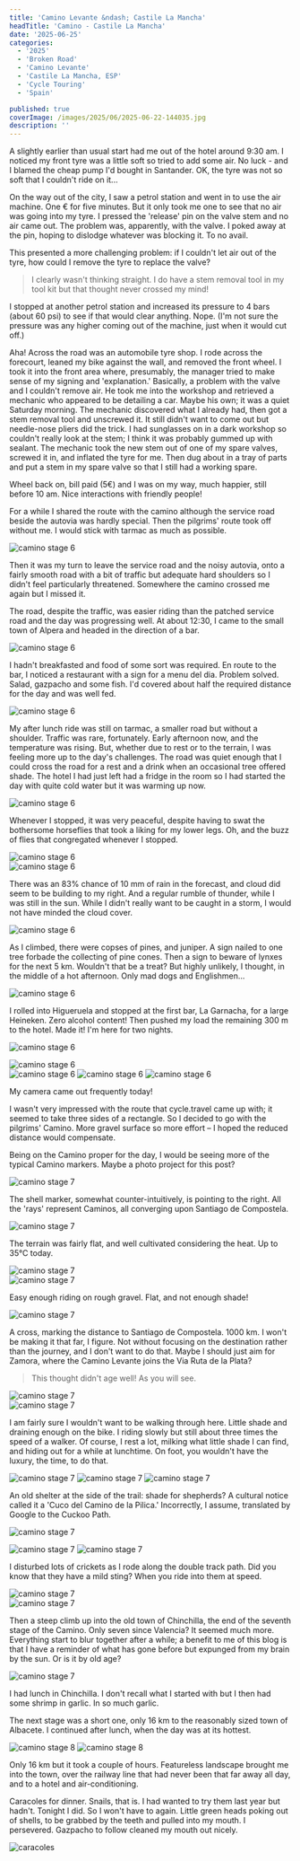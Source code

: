 ```yaml
---
title: 'Camino Levante &ndash; Castile La Mancha'
headTitle: 'Camino - Castile La Mancha'
date: '2025-06-25'
categories:
  - '2025'
  - 'Broken Road'
  - 'Camino Levante'
  - 'Castile La Mancha, ESP'
  - 'Cycle Touring'
  - 'Spain'

published: true
coverImage: /images/2025/06/2025-06-22-144035.jpg
description: ''
---
```


<script>
  import Img from '$lib/components/Img.svelte'
  import DayCardHGroup from '$lib/components/DayCardHGroup.svelte'
</script>

<section class="card">

<DayCardHGroup
  where="Almansa &ndash; Higueruela"
  when="2025-06-21"
  distance="43.6 km, 499 m, 995.4 km to date"
/>

<p>A slightly earlier than usual start had me out of the hotel around 9:30 am. I noticed my front tyre was a little soft so tried to add some air. No luck - and I blamed the cheap pump I'd bought in Santander. OK, the tyre was not so soft that I couldn't ride on it...</p>

<p>On the way out of the city, I saw a petrol station and went in to use the air machine. One &euro; for five minutes. But it only took me one to see that no air was going into my tyre. I pressed the 'release' pin on the valve stem and no air came out. The problem was, apparently, with the valve. I poked away at the pin, hoping to dislodge whatever was blocking it. To no avail. </p>

<p>This presented a more challenging problem: if I couldn't let air out of the tyre, how could I remove the tyre to replace the valve? </p>

<blockquote>I clearly wasn't thinking straight. I do have a stem removal tool in my tool kit but that thought never crossed my mind!</blockquote>

<p>I stopped at another petrol station and increased its pressure to 4 bars (about 60 psi) to see if that would clear anything. Nope. (I'm not sure the pressure was any higher coming out of the machine, just when it would cut off.)</p>

<p>Aha! Across the road was an automobile tyre shop. I rode across the forecourt, leaned my bike against the wall, and removed the front wheel. I took it into the front area where, presumably, the manager tried to make sense of my signing and 'explanation.' Basically, a problem with the valve and I couldn't remove air. He took me into the workshop and retrieved a mechanic who appeared to be detailing a car. Maybe his own; it was a quiet Saturday morning. The mechanic discovered what I already had, then got a stem removal tool and unscrewed it. It still didn't want to come out but needle-nose pliers did the trick. I had sunglasses on in a dark workshop so couldn't really look at the stem; I think it was probably gummed up with sealant. The mechanic took the new stem out of one of my spare valves, screwed it in, and inflated the tyre for me. Then dug about in a tray of parts and put a stem in my spare valve so that I still had a working spare.</p>

<p>Wheel back on, bill paid (5&euro;) and I was on my way, much happier, still before 10 am. Nice interactions with friendly people!</p>

<p>For a while I shared the route with the camino although the service road beside the autovia was hardly special. Then the pilgrims' route took off without me. I would stick with tarmac as much as possible.</p>

<Img
  src="/images/2025/06/2025-06-21-101451.jpg"
  alt="camino stage 6"
/>

<p>Then it was my turn to leave the service road and the noisy autovia, onto a fairly smooth road with a bit of traffic but adequate hard shoulders so I didn't feel particularly threatened. Somewhere the camino crossed me again but I missed it.   </p>

<p>The road, despite the traffic, was easier riding than the patched service road and the day was progressing well. At about 12:30, I came to the small town of Alpera and headed in the direction of a bar.</p>

<Img
  src="/images/2025/06/2025-06-21-115527.jpg"
  alt="camino stage 6"
/>

<p>I hadn't breakfasted and food of some sort was required. En route to the bar, I noticed a restaurant with a sign for a menu del dia. Problem solved. Salad, gazpacho and some fish. I'd covered about half the required distance for the day and was well fed.</p>

<Img
  src="/images/2025/06/2025-06-21-135030.jpg"
  alt="camino stage 6"
/>

<p>My after lunch ride was still on tarmac, a smaller road but without a shoulder. Traffic was rare, fortunately. Early afternoon now, and the temperature was rising. But, whether due to rest or to the terrain, I was feeling more up to the day's challenges. The road was quiet enough that I could cross the road for a rest and a drink when an occasional tree offered shade. The hotel I had just left had a fridge in the room so I had started the day with quite cold water but it was warming up now.</p>

<Img
  src="/images/2025/06/2025-06-21-135049.jpg"
  alt="camino stage 6"
/>

<p>Whenever I stopped, it was very peaceful, despite having to swat the bothersome horseflies that took a liking for my lower legs. Oh, and the buzz of flies that congregated whenever I stopped. 
</p>

<div class="w-70">
  <Img
    src="/images/2025/06/2025-06-21-143331.jpg"
    alt="camino stage 6"
  />
</div>
<Img
  src="/images/2025/06/2025-06-21-143411.jpg"
  alt="camino stage 6"
/>

<p>There was an 83% chance of 10 mm of rain in the forecast, and cloud did seem to be building to my right. And a regular rumble of thunder, while I was still in the sun. While I didn't really want to be caught in a storm, I would not have minded the cloud cover.</p>
<Img
  src="/images/2025/06/2025-06-21-145135.jpg"
  alt="camino stage 6"
/>

<p>As I climbed, there were copses of pines, and juniper. A sign nailed to one tree forbade the collecting of pine cones. Then a sign to beware of lynxes for the next 5 km. Wouldn't that be a treat? But highly unlikely, I thought, in the middle of a hot afternoon. Only mad dogs and Englishmen...</p>

<Img
  src="/images/2025/06/2025-06-21-150523.jpg"
  alt="camino stage 6"
/>

<p>I rolled into Higueruela and stopped at the first bar, La Garnacha, for a large Heineken. Zero alcohol content! Then pushed my load the remaining 300 m to the hotel. Made it! I'm here for two nights.</p>

<DayCardHGroup
  where="Higueruerla"
  when="2025-06-22"
/>

<Img
  src="/images/2025/06/2025-06-22-133054.jpg"
  alt="camino stage 6"
  caption="The camino route through many towns and villages are marked with these ceramic shell markers, although this is the first I'd noticed."
/>

<div class="w-80">
  <Img
    src="/images/2025/06/2025-06-22-133504.jpg"
    alt="camino stage 6"
    caption="A somewhat obscure triangular clock tower."
  />
</div>
<Img
  src="/images/2025/06/2025-06-22-143725.jpg"
  alt="camino stage 6"
/>
<Img
  src="/images/2025/06/2025-06-22-144035.jpg"
  alt="camino stage 6"
/>
<Img
  src="/images/2025/06/2025-06-22-144142.jpg"
  alt="camino stage 6"
/>

</section>

<section class="card">

<DayCardHGroup
  where="Higueruela &ndash; Albacete"
  when="2025-06-23"
  distance="46.6 km, 263 m, 1042.0 km to date"
/>

<p>My camera came out frequently today!</p>

<p>I wasn't very impressed with the route that cycle.travel came up with; it seemed to take three sides of a rectangle. So I decided to go with the pilgrims' Camino. More gravel surface so more effort &ndash; I hoped the reduced distance would compensate. </p>

<p>Being on the Camino proper for the day, I would be seeing more of the typical Camino markers. Maybe a photo project for this post?</p>

<div class="w-60">
  <Img
    src="/images/2025/06/2025-06-23-100830.jpg"
    alt="camino stage 7"
    caption="Go right, Pilgrim!"
  />
</div>

<p>The shell marker, somewhat counter-intuitively, is pointing to the right. All the 'rays' represent Caminos, all converging upon Santiago de Compostela.</p>
<Img
  src="/images/2025/06/2025-06-23-102357.jpg"
  alt="camino stage 7"
/>

<p>The terrain was fairly flat, and well cultivated considering the heat. Up to 35&deg;C today.</p>
<Img
  src="/images/2025/06/2025-06-23-104707.jpg"
  alt="camino stage 7"
  caption="Do you see the marker?"
/>
<div class="w-70">
  <Img
    src="/images/2025/06/2025-06-23-104733.jpg"
    alt="camino stage 7"
    caption="Now can you see it?"
  />
</div>

<p>Easy enough riding on rough gravel. Flat, and not enough shade! </p>
<Img
  src="/images/2025/06/2025-06-23-105622.jpg"
  alt="camino stage 7"
/>

<p>A cross, marking the distance to Santiago de Compostela. 1000 km. I won't be making it that far, I figure. Not without focusing on the destination rather than the journey, and I don't want to do that. Maybe I should just aim for Zamora, where the Camino Levante joins the Via Ruta de la Plata?</p>

<blockquote>This thought didn't age well! As you will see.</blockquote>
<Img
  src="/images/2025/06/2025-06-23-111258.jpg"
  alt="camino stage 7"
/>
<div class="w-60">
  <Img
    src="/images/2025/06/2025-06-23-111309.jpg"
    alt="camino stage 7"
  />
</div>

<p>I am fairly sure I wouldn't want to be walking through here. Little shade and draining enough on the bike. I riding slowly but still about three times the speed of a walker. Of course, I rest a lot, milking what little shade I can find, and hiding out for a while at lunchtime. On foot, you wouldn't have the luxury, the time, to do that.</p>
<Img
  src="/images/2025/06/2025-06-23-112046.jpg"
  alt="camino stage 7"
/>
<Img
  src="/images/2025/06/2025-06-23-112350.jpg"
  alt="camino stage 7"
/>
<Img
  src="/images/2025/06/2025-06-23-112821.jpg"
  alt="camino stage 7"
/>
<p>An old shelter at the side of the trail: shade for shepherds? A cultural notice called it a 'Cuco del Camino de la Pilica.' Incorrectly, I assume, translated by Google to the Cuckoo Path.</p>
<Img
  src="/images/2025/06/2025-06-23-112841.jpg"
  alt="camino stage 7"
/>

<Img
  src="/images/2025/06/2025-06-23-113705.jpg"
  alt="camino stage 7"
/>
<Img
  src="/images/2025/06/2025-06-23-114944.jpg"
  alt="camino stage 7"
/>

<p>I disturbed lots of crickets as I rode along the double track path. Did you know that they have a mild sting? When you ride into them at speed. </p>
<div class="w-70">
  <Img
    src="/images/2025/06/2025-06-23-120105.jpg"
    alt="camino stage 7"
    caption="A free-loader for a few hundred metres..."
  />
</div>
<Img
  src="/images/2025/06/2025-06-23-121940.jpg"
  alt="camino stage 7"
/>

<p>Then a steep climb up into the old town of Chinchilla, the end of the seventh stage of the Camino. Only seven since Valencia? It seemed much more. Everything start to blur together after a while; a benefit to me of this blog is that I have a reminder of what has gone before but expunged from my brain by the sun. Or is it by old age?</p>

<Img
  src="/images/2025/06/2025-06-23-124228.jpg"
  alt="camino stage 7"
/>

<p>I had lunch in Chinchilla. I don't recall what I started with but I then had some shrimp in garlic. In so much garlic.</p>

<p>The next stage was a short one, only 16 km to the reasonably sized town of Albacete. I continued after lunch, when the day was at its hottest. </p>
<Img
  src="/images/2025/06/2025-06-23-144235.jpg"
  alt="camino stage 8"
/>
<Img
  src="/images/2025/06/2025-06-23-152214.jpg"
  alt="camino stage 8"
/>

<p>Only 16 km but it took a couple of hours. Featureless landscape brought me into the town, over the railway line that had never been that far away all day, and to a hotel and air-conditioning. </p>

<p>Caracoles for dinner. Snails, that is. I had wanted to try them last year but hadn't. Tonight I did. So I won't have to again. Little green heads poking out of shells, to be grabbed by the teeth and pulled into my mouth. I persevered. Gazpacho to follow cleaned my mouth out nicely.</p>

<Img
  src="/images/2025/06/caracoles.jpg"
  alt="caracoles"
/>

</section>
